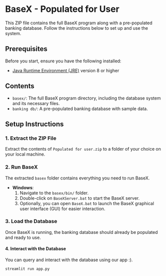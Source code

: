 # BaseX - Populated for User

This ZIP file contains the full BaseX program along with a pre-populated banking database. Follow the instructions below to set up and use the system.

## Prerequisites

Before you start, ensure you have the following installed:

- [Java Runtime Environment (JRE)](https://www.java.com/en/download/) version 8 or higher

## Contents

- `basex/`: The full BaseX program directory, including the database system and its necessary files.
- `banking db/`: A pre-populated banking database with sample data.

## Setup Instructions

### 1. Extract the ZIP File

Extract the contents of `Populated for user.zip` to a folder of your choice on your local machine.

### 2. Run BaseX

The extracted `basex` folder contains everything you need to run BaseX.

- **Windows**:
  1. Navigate to the `basex/bin/` folder.
  2. Double-click on `BaseXServer.bat` to start the BaseX server.
  3. Optionally, you can open `BaseX.bat` to launch the BaseX graphical user interface (GUI) for easier interaction.


### 3. Load the Database

Once BaseX is running, the banking database should already be populated and ready to use.


#### 4. Interact with the Database

You can query and interact with the database using our app :).

```bash
streamlit run app.py
